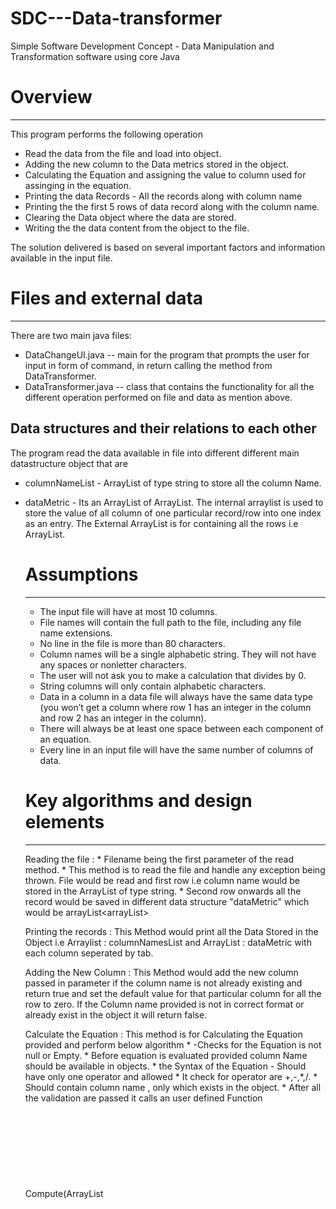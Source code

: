# SDC---Data-transformer
Simple Software Development Concept - Data Manipulation and Transformation software using core Java


# Overview
--------

This program performs the following operation
  - Read the data from the file and load into object.
  - Adding the new column to the Data metrics stored in the object.
  - Calculating the Equation and assigning the value to column used for assinging in the equation.
  - Printing the data Records - All the records along with column name
  - Printing the the first 5 rows of data record along with the column name.
  - Clearing the Data object where the data are stored.
  - Writing the the data content from the object to the file.

The solution delivered is based on several important factors and information available in the input file.


# Files and external data
-----------------------

There are two main java files:
  - DataChangeUI.java  -- main for the program that prompts the user for input in form of command, in return calling the method from DataTransformer.
  - DataTransformer.java -- class that contains the functionality for all the different operation performed on file and data as mention above.


Data structures and their relations to each other
-------------------------------------------------

The program read the data available in file into different different main datastructure object that are

  - columnNameList - ArrayList of type string to store all the column Name.

  - dataMetric - Its an ArrayList of ArrayList<Object>. The internal arraylist is used to store the
	       value of all column of one particular record/row into one index as an entry.
		The External ArrayList is for containing all the rows i.e ArrayList<Object>.

# Assumptions
-----------

  - The input file will have at most 10 columns.
  - File names will contain the full path to the file, including any file name extensions.
  - No line in the file is more than 80 characters.
  - Column names will be a single alphabetic string.  They will not have any spaces or nonletter characters.
  - The user will not ask you to make a calculation that divides by 0.
  - String columns will only contain alphabetic characters.
  - Data in a column in a data file will always have the same data type (you won’t get a column where row 1 has an integer in the column and row 2 has an integer in the column).
  - There will always be at least one space between each component of an equation.
  - Every line in an input file will have the same number of columns of data. 
 

# Key algorithms and design elements
----------------------------------

Reading the file : * Filename being the first parameter of the read method.
	 	   * This method is to read the file and handle any exception being thrown. File would be read and first row i.e column name would be stored 
           	     in the ArrayList of type string.
         	   * Second row onwards all the record would be saved in different data structure "dataMetric" which would be arrayList<arrayList<Object>>


Printing the records : This Method would print all the Data Stored in the Object i.e Arraylist : columnNamesList and ArrayList : dataMetric
		       with each column seperated by tab.


Adding the New Column : This Method would add the new column passed in parameter if the column name is not already existing and return true and set the default value for
                        that particular column for all the row to zero.
                        If the Column name provided is not in correct format or already exist in the object it will return false.

Calculate the Equation : This method is for Calculating the Equation provided and perform below algorithm
			 * -Checks for the Equation is not null or Empty.
			 * Before equation is evaluated provided column Name should be available in objects.
	 		 * the Syntax of the Equation - Should have only one operator and allowed
	 		 * It check for operator are +,-,*,/.
	 		 * Should contain column name , only which exists in the object.
			 * After all the validation are passed it calls an user defined
			   Function Compute(ArrayList<object> , String) and perform the calculation and return the value calculated.

Clear the object : This Method is to clear the Object if Object is not empty and have some value.
		   Once object is clear True needs to be returned. If Object is already empty, false need to be returned.

Writing the Records in the file : This method is to write the data in the file and handle any exceptions being thrown along with below operation.
	 			  * First column name would be read from columnNamesList object and written into the file.
	 			  * Second row onwards all the data record would be read from object : dataMetric and written into the file.
	 			  * At the end file would be closed.


# Limitations
-----------

The current design is limited to a process on the data on Column level
and not on the record level.

the operation or the equation used can only consist of atmost one operator
along with two operand.
